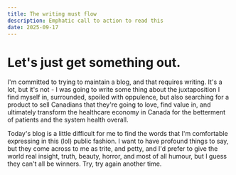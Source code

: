 ```yaml
---
title: The writing must flow
description: Emphatic call to action to read this
date: 2025-09-17
---
```


# Let's just get something out.

I'm committed to trying to maintain a blog, and that requires writing. It's
a lot, but it's not - I was going to write some thing about the juxtaposition
I find myself in, surrounded, spoiled with oppulence, but also searching for
a product to sell Canadians that they're going to love, find value in, and
ultimately transform the healthcare economy in Canada for the betterment of
patients and the system health overall.

Today's blog is a little difficult for me to find the words that I'm comfortable
expressing in this (lol) public fashion. I want to have profound things to 
say, but they come across to me as trite, and petty, and I'd prefer to give
the world real insight, truth, beauty, horror, and most of all humour, but
I guess they can't all be winners. Try, try again another time.